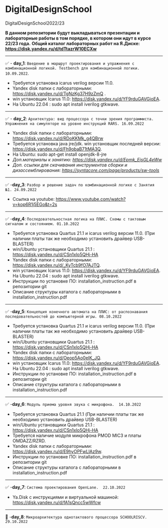 # DigitalDesignSchool

DigitalDesignSchool2022/23

**В данном репозитории будут выкладываться презентации и лабораторные работы в том порядке, в котором они идут в курсе 22/23 года.**
**Общий каталог лабораторных работ на Я.Диске: https://disk.yandex.ru/d/tdTtazrW10ECXw**
____
:white_check_mark: - **day_1**: ```Введение в маршрут проектирования и упражнения с комбинационной логикой. Testbench для комбинационной логики. 10.09.2022```.
+ Требуется установка icarus verilog версии 11.0. 
+ Yandex disk папки с лабораторными: https://disk.yandex.ru/d/TgNzKg37H9zZmQ .
+ win установщик Icarus 11.0: https://disk.yandex.ru/d/YF9rduGAVGioEA. 
+ На Ubuntu 22.04 : sudo apt install iverilog gtkwave.
____
:white_check_mark: - **day_2**: ```Архитектура: вид процессора с точки зрения программиста. Упражнения на симуляторе на уровне инструкций RARS. 16.09.2022```
+ Yandex disk папки с лабораторными: https://disk.yandex.ru/d/RDoKKMk_g4QBrw
+ Требуется установка java jre/jdk.  win установщик последней версии: https://disk.yandex.ru/d/Fh9obaB71tMA3Q.
+ На Ubuntu: sudo apt-get install openjdk-8-jre
+ _Доп.материалы к занятию: https://disk.yandex.ru/d/Epmk_EjsGL4eWw_
+ _Доп. ссылки для скачивания инструментов сборки и дизассемблирования: https://syntacore.com/page/products/sw-tools_
____
:white_check_mark: -**day_3**: ```Разбор и решение задач по комбинационной логике с Занятия №1. 24.09.2022```
+ Ссылка на youtube: https://www.youtube.com/watch?v=kop6R1j5EGo&t=2s
____
:white_check_mark: -**day_4**: 
```Последовательностная логика на ПЛИС. Схемы с тактовым сигналом и состоянием. 01.10.2022```
+ Требуется установка Quartus 21.1 и icarus verilog версии 11.0. (При наличии платы так же необходимо установить драйвер USB-BLASTER)
+ win/Ubuntu установщики Quartus 21.1 :  https://disk.yandex.ru/d/CSn1xlo5QHj-HA
+ Yandex disk папки с лабораторными: https://disk.yandex.ru/d/_KyTcb9fO7AJTQ.
+ win установщик Icarus 11.0: https://disk.yandex.ru/d/YF9rduGAVGioEA.  На Ubuntu 22.04 : sudo apt install iverilog gtkwave.
+ Инструкции по установке ПО: installation_instruction.pdf в репозитории git
+ Описание структуры каталога с лабораторными в installation_instruction.pdf
____
:white_check_mark: -**day_5**: 
```Концепция конечного автомата на ПЛИС: от распознавания последовательностей до компьютерной игры. 08.10.2022```
+ Требуется установка Quartus 21.1 и icarus verilog версии 11.0. (При наличии платы так же необходимо установить драйвер USB-BLASTER)
+ win/Ubuntu установщики Quartus 21.1 :  https://disk.yandex.ru/d/CSn1xlo5QHj-HA
+ Yandex disk папки с лабораторными: https://disk.yandex.ru/d/Oeop5Ao0eIK_JQ.
+ win установщик Icarus 11.0: https://disk.yandex.ru/d/YF9rduGAVGioEA.  На Ubuntu 22.04 : sudo apt install iverilog gtkwave.
+ Инструкции по установке ПО: installation_instruction.pdf в репозитории git
+ Описание структуры каталога с лабораторными в installation_instruction.pdf
____
:white_check_mark: -**day_6**: 
```Модуль приема уровня звука с микрофона.  14.10.2022```
+ Требуется установка Quartus 21.1 (При наличии платы так же необходимо установить драйвер USB-BLASTER)
+ win/Ubuntu установщики Quartus 21.1 :  https://disk.yandex.ru/d/CSn1xlo5QHj-HA
+ Требуется наличие модуля микрофона PMOD MIC3 и платы OMDAZZ/RZRD.
+ Yandex disk папки с лабораторными: https://disk.yandex.ru/d/E9hyOPFwLlAz9w.
+ Инструкции по установке ПО: installation_instruction.pdf в репозитории git
+ Описание структуры каталога с лабораторными в installation_instruction.pdf
____
:white_check_mark: -**day_7**: 
```Система проектирования OpenLane.  22.10.2022```
+ Ya.Disk с инструкциями и виртуальной машиной: https://disk.yandex.ru/d/fA1sQncc5wWfcw
____
:black_square_button: -**day_8**: 
```Микроархитектура однотактового процессора SCHOOLRISCV. 29.10.2022```
